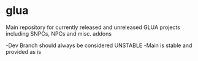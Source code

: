 # glua
Main repository for currently released and unreleased GLUA projects including SNPCs, NPCs and misc. addons

-Dev Branch should always be considered UNSTABLE
-Main is stable and provided as is
